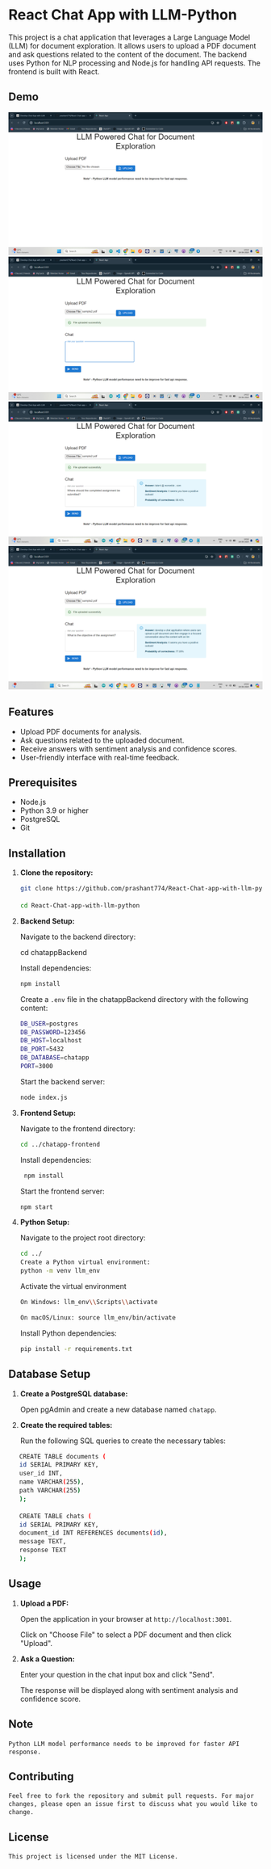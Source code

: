 # React Chat App with LLM-Python

This project is a chat application that leverages a Large Language Model (LLM) for document exploration. It allows users to upload a PDF document and ask questions related to the content of the document. The backend uses Python for NLP processing and Node.js for handling API requests. The frontend is built with React.

## Demo

![Getting Started](./demo1.png)
![Getting Started](./demo2.png)
![Getting Started](./demo3.png)
![Getting Started](./demo4.png)

## Features

- Upload PDF documents for analysis.
- Ask questions related to the uploaded document.
- Receive answers with sentiment analysis and confidence scores.
- User-friendly interface with real-time feedback.

## Prerequisites

- Node.js
- Python 3.9 or higher
- PostgreSQL
- Git

## Installation

1. **Clone the repository:**

    ```sh
   git clone https://github.com/prashant774/React-Chat-app-with-llm-python.git

   cd React-Chat-app-with-llm-python
   ```

2. **Backend Setup:**

   Navigate to the backend directory:

   cd chatappBackend

   Install dependencies:
    ```sh
   npm install
    ```
   Create a `.env` file in the chatappBackend directory with the following content:

    ```sh
   DB_USER=postgres
   DB_PASSWORD=123456
   DB_HOST=localhost
   DB_PORT=5432
   DB_DATABASE=chatapp
   PORT=3000
    ```
   Start the backend server: 
   ```sh 
   node index.js
   ```

3. **Frontend Setup:**

   Navigate to the frontend directory: 
   ```sh
   cd ../chatapp-frontend
   ```

   Install dependencies:
   ```sh
    npm install
    ```
   Start the frontend server: 
   ```sh
   npm start
    ```

4. **Python Setup:**

   Navigate to the project root directory: 
   ```sh
   cd ../
   Create a Python virtual environment: 
   python -m venv llm_env
    ```
   Activate the virtual environment
    ```sh
   On Windows: llm_env\\Scripts\\activate
    ```
    ```sh
   On macOS/Linux: source llm_env/bin/activate
    ```
   Install Python dependencies:
   ```sh
   pip install -r requirements.txt
   ```

## Database Setup

1. **Create a PostgreSQL database:**

   Open pgAdmin and create a new database named `chatapp`.

2. **Create the required tables:**

   Run the following SQL queries to create the necessary tables:

```sh
   CREATE TABLE documents (
   id SERIAL PRIMARY KEY,
   user_id INT,
   name VARCHAR(255),
   path VARCHAR(255)
   );

   CREATE TABLE chats (
   id SERIAL PRIMARY KEY,
   document_id INT REFERENCES documents(id),
   message TEXT,
   response TEXT
   );
```

## Usage

1. **Upload a PDF:**

   Open the application in your browser at `http://localhost:3001`.

   Click on "Choose File" to select a PDF document and then click "Upload".

2. **Ask a Question:**

   Enter your question in the chat input box and click "Send".

   The response will be displayed along with sentiment analysis and confidence score.

## Note

    Python LLM model performance needs to be improved for faster API response.

## Contributing

    Feel free to fork the repository and submit pull requests. For major changes, please open an issue first to discuss what you would like to change.

## License

    This project is licensed under the MIT License.
